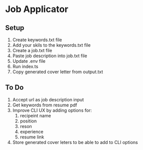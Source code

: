 # Job Applicator

## Setup
1. Create keywords.txt file
2. Add your skils to the keywords.txt file
3. Create a job.txt file
4. Paste job description into job.txt file
5. Update .env file
6. Run index.ts
7. Copy generated cover letter from output.txt

## To Do
1. Accept url as job description input
2. Get keywords from resume pdf
3. Improve CLI UX by adding options for:
    1. recipeint name
    2. position
    3. reson
    4. experience
    5. resume link
4. Store generated cover leters to be able to add to CLI options
